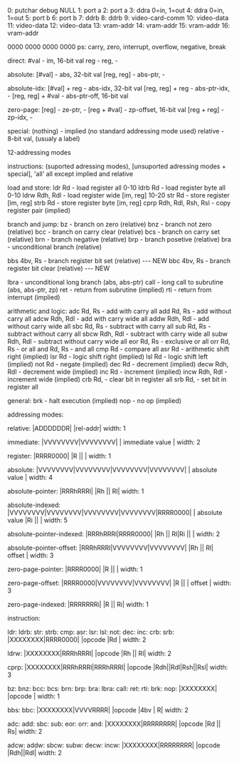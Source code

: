 
0: putchar debug NULL
1: port a
2: port a
3: ddra 0=in, 1=out
4: ddra 0=in, 1=out
5: port b
6: port b
7: ddrb
8: ddrb
9: video-card-comm
10: video-data
11: video-data
12: video-data
13: vram-addr
14: vram-addr
15: vram-addr
16: vram-addr

0000 0000 0000 0000
ps: carry, zero, interrupt, overflow, negative, break

direct:
#val                - im,           16-bit val
reg                 - reg,          -

absolute:
[#val]              - abs,          32-bit val
[reg, reg]          - abs-ptr,      -

absolute-idx:
[#val] + reg         - abs-idx,     32-bit val
[reg, reg] + reg     - abs-ptr-idx, -
[reg, reg] + #val    - abs-ptr-off, 16-bit val

zero-page:
[reg]               - ze-ptr,       -
[reg + #val]        - zp-offset,    16-bit val
[reg + reg]         - zp-idx,       -

special:
(nothing)           - implied (no standard addressing mode used)
relative            - 8-bit val, (usualy a label)

12-addressing modes

instructions:
(suported adressing modes), [unsuported adressing modes + special], 'all' all except implied and relative

load and store:
ldr     Rd                  - load register         all 0-10
ldrb    Rd                  - load register byte    all 0-10
ldrw    Rdh, Rdl            - load register wide    [im, reg] 10-20
str     Rd                  - store register        [im, reg]
strb    Rd                  - store register byte   [im, reg]
cprp    Rdh, Rdl, Rsh, Rsl  - copy register pair    (implied)

branch and jump:
bz                  - branch on zero            (relative)
bnz                 - branch not zero           (relative)
bcc                 - branch on carry clear     (relative)
bcs                 - branch on carry set       (relative)
brn                 - branch negative           (relative)
brp                 - branch posetive           (relative)
bra                 - unconditional branch      (relative)

bbs 4bv, Rs         - branch register bit set   (relative) --- NEW
bbc 4bv, Rs         - branch register bit clear (relative) --- NEW

lbra                - unconditional long branch (abs, abs-ptr)
call                - long call to subrutine    (abs, abs-ptr, zp)
ret                 - return from subrutine     (implied)
rti                 - return from interrupt     (implied)

arithmetic and logic:
adc     Rd, Rs      - add with carry                all
add     Rd, Rs      - add without carry             all
adcw    Rdh, Rdl    - add with carry wide           all
addw    Rdh, Rdl    - add without carry wide        all
sbc     Rd, Rs      - subtract with carry           all
sub     Rd, Rs      - subtract without carry        all
sbcw    Rdh, Rdl    - subtract with carry wide      all
subw    Rdh, Rdl    - subtract without carry wide   all
eor     Rd, Rs      - exclusive or                  all
orr     Rd, Rs      - or                            all
and     Rd, Rs      - and                           all
cmp     Rd          - compare                       all
asr     Rd          - arithmetic shift right        (implied)
lsr     Rd          - logic shift right             (implied)
lsl     Rd          - logic shift left              (implied)
not     Rd          - negate                        (implied)
dec     Rd          - decrement                     (implied)
decw    Rdh, Rdl    - decrement wide                (implied)
inc     Rd          - increment                     (implied)
incw    Rdh, Rdl    - increment wide                (implied)
crb     Rd,         - clear bit in register         all
srb     Rd,         - set bit in register           all

general:
brk     - halt execution    (implied)
nop     - no op             (implied)

addressing modes:

relative:
|ADDDDDDR|
|rel-addr|
width: 1

immediate:
|VVVVVVVV|VVVVVVVV|
| immediate value |
width: 2

register:
|RRRR0000|
|R  ||   |
width: 1

absolute:
|VVVVVVVV|VVVVVVVV|VVVVVVVV|VVVVVVVV|
|           absolute value          |
width: 4

absolute-pointer:
|RRRhRRRl|
|Rh || Rl|
width: 1

absolute-indexed:
|VVVVVVVV|VVVVVVVV|VVVVVVVV|VVVVVVVV|RRRR0000|
|           absolute value          |Ri ||   |
width: 5

absolute-pointer-indexed:
|RRRhRRRl|RRRR0000|
|Rh || Rl|Ri ||   |
width: 2

absolute-pointer-offset:
|RRRhRRRl|VVVVVVVV|VVVVVVVV|
|Rh || Rl|     offset      |
width: 3

zero-page-pointer:
|RRRR0000|
|R  ||   |
width: 1

zero-page-offset:
|RRRR0000|VVVVVVVV|VVVVVVVV|
|R  ||   |     offset      |
width: 3

zero-page-indexed:
|RRRRRRRi|
|R  || Ri|
width: 1

instruction:

ldr:
ldrb:
str:
strb:
cmp:
asr:
lsr:
lsl:
not:
dec:
inc:
crb:
srb:
|XXXXXXXX|RRRR0000|
|opcode  |Rd      |
width: 2

ldrw:
|XXXXXXXX|RRRhRRRl|
|opcode  |Rh || Rl|
width: 2

cprp:
|XXXXXXXX|RRRhRRRl|RRRhRRRl|
|opcode  |Rdh||Rdl|Rsh||Rsl|
width: 3

bz:
bnz:
bcc:
bcs:
brn:
brp:
bra:
lbra:
call:
ret:
rti:
brk:
nop:
|XXXXXXXX|
|opcode  |
width: 1

bbs:
bbc:
|XXXXXXXX|VVVVRRRR|
|opcode  |4bv |  R|
width: 2

adc:
add:
sbc:
sub:
eor:
orr:
and:
|XXXXXXXX|RRRRRRRR|
|opcode  |Rd || Rs|
width: 2

adcw:
addw:
sbcw:
subw:
decw:
incw:
|XXXXXXXX|RRRRRRRR|
|opcode  |Rdh||Rdl|
width: 2